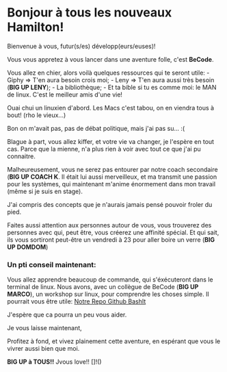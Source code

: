 # Bonjour à tous les nouveaux Hamilton!
Bienvenue à vous, futur(s/es) développ(eurs/euses)!

Vous vous appretez à vous lancer dans une aventure folle, c'est **BeCode**.

Vous allez en chier, alors voilà quelques ressources qui te seront utile:
	- Giphy => T'en aura besoin crois moi;
	- Leny => T'en aura aussi très besoin (**BIG UP LENY**);
	- La bibliothèque;
	- Et ta bible si tu es comme moi: le MAN de linux. C'est le meilleur amis d'une vie!

Ouai chui un linuxien d'abord. Les Macs c'est tabou, on en viendra tous à bout! (rho le vieux...)

Bon on m'avait pas, pas de débat politique, mais j'ai pas su... :(

Blague à part, vous allez kiffer, et votre vie va changer, je l'espère en tout cas. Parce que la mienne, n'a plus rien à voir avec tout ce que j'ai pu connaitre.

Malheureusement, vous ne serez pas entourer par notre coach secondaire (**BIG UP COACH K**. Il était lui aussi merveilleux, et ma transmit une passion pour les systèmes, qui maintenant m'anime énormement dans mon travail (même si je suis en stage).

J'ai compris des concepts que je n'aurais jamais pensé pouvoir froler du pied.

Faites aussi attention aux personnes autour de vous, vous trouverez des personnes avec qui, peut être, vous créerez une affinité spécial. Et qui sait, ils vous sortiront peut-être un vendredi à 23 pour aller boire un verre (**BIG UP DOMDOM**)

### Un pti conseil maintenant:
Vous allez apprendre beaucoup de commande, qui s'éxécuteront dans le terminal de linux. Nous avons, avec un collègue de BeCode (**BIG UP MARCO**), un workshop sur linux, pour comprendre les choses simple. Il pourrait vous être utile:
[Notre Repo Github BashIt](http://github.com/AnarionBe/BashIt)

J'espère que ca pourra un peu vous aider.

Je vous laisse maintenant, 

Profitez à fond, et vivez plainement cette aventure, en espérant que vous le vivrer aussi bien que moi.

**BIG UP à TOUS!!**
Jvous love!! 
[]!()
